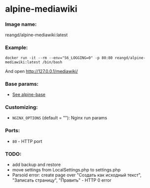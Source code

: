 alpine-mediawiki
===


### Image name:
reangd/alpine-mediawiki:latest


### Example:
```
docker run -it --rm --env="S6_LOGGING=0" -p 80:80 reangd/alpine-mediawiki:latest /bin/bash
```


And open http://127.0.0.1/mediawiki/


### Base params:
* [See alpine-base](https://github.com/ReanGD/docker-alpine/blob/master/alpine-base/README.md)


### Customizing:
* `NGINX_OPTIONS` (default = ""): Nginx run params


### Ports:
* `80` - HTTP port


### TODO:
* add backup and restore
* move settings from LocalSettings.php to settings.php
* Parsoid error: create page over "Создать как исходный текст", "Записать страницу", "Править" - HTTP 0 error